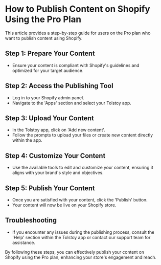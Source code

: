 # How to Publish Content on Shopify Using the Pro Plan

This article provides a step-by-step guide for users on the Pro plan who want to publish content using Shopify.

## Step 1: Prepare Your Content
- Ensure your content is compliant with Shopify's guidelines and optimized for your target audience.

## Step 2: Access the Publishing Tool
- Log in to your Shopify admin panel.
- Navigate to the 'Apps' section and select your Tolstoy app.

## Step 3: Upload Your Content
- In the Tolstoy app, click on 'Add new content'.
- Follow the prompts to upload your files or create new content directly within the app.

## Step 4: Customize Your Content
- Use the available tools to edit and customize your content, ensuring it aligns with your brand's style and objectives.

## Step 5: Publish Your Content
- Once you are satisfied with your content, click the 'Publish' button.
- Your content will now be live on your Shopify store.

## Troubleshooting
- If you encounter any issues during the publishing process, consult the 'Help' section within the Tolstoy app or contact our support team for assistance.

By following these steps, you can effectively publish your content on Shopify using the Pro plan, enhancing your store's engagement and reach.